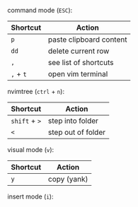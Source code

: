 
command mode (`ESC`):

| Shortcut  | Action                  |
| --------- | ----------------------- |
| `p`       | paste clipboard content |
| `dd`      | delete current row      |
| `,`       | see list of shortcuts   |
| `,` + `t` | open vim terminal       |

nvimtree (`ctrl` + `n`):

| Shortcut  | Action             |
| --------- | ------------------ |
| `shift` + `>` | step into folder   |
| `<`         | step out of folder |

visual mode (`v`):

| Shortcut | Action      |
| -------- | ----------- |
| `y`      | copy (yank) |

insert mode (`i`): 
